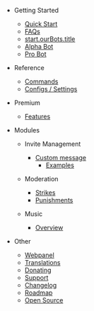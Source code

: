 - Getting Started

  - [Quick Start](/el/getting-started/quick-start.md)
  - [FAQs](/el/getting-started/faq.md)
  - [start.ourBots.title](/el/getting-started/ourBots.md)
  - [Alpha Bot](/el/getting-started/alpha.md)
  - [Pro Bot](/el/getting-started/pro.md)

- Reference

  - [Commands](/el/reference/commands.md)
  - [Configs / Settings](/el/reference/settings.md)

- Premium

  - [Features](/el/premium/features.md)

- Modules

  - Invite Management

    - [Custom message](/el/modules/invites/custom-messages.md)
      - [Examples](/el/modules/invites/examples.md)

  - Moderation

    - [Strikes](/el/modules/moderation/strikes.md)
    - [Punishments](/el/modules/moderation/punishments.md)

  - Music

    - [Overview](/el/modules/music/overview.md)

- Other

  - [Webpanel](/el/other/webpanel.md)
  - [Translations](/el/other/translations.md)
  - [Donating](/el/other/donating.md)
  - [Support](/el/other/support.md)
  - [Changelog](/el/other/changelog.md)
  - [Roadmap](/el/other/roadmap.md)
  - [Open Source](/el/other/open-source.md)
